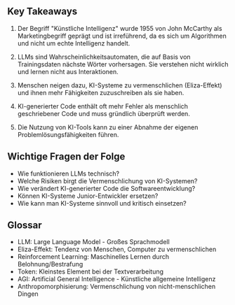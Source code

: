 
## Key Takeaways

1. Der Begriff "Künstliche Intelligenz" wurde 1955 von John McCarthy als Marketingbegriff geprägt und ist irreführend, da es sich um Algorithmen und nicht um echte Intelligenz handelt.

2. LLMs sind Wahrscheinlichkeitsautomaten, die auf Basis von Trainingsdaten nächste Wörter vorhersagen. Sie verstehen nicht wirklich und lernen nicht aus Interaktionen.

3. Menschen neigen dazu, KI-Systeme zu vermenschlichen (Eliza-Effekt) und ihnen mehr Fähigkeiten zuzuschreiben als sie haben.

4. KI-generierter Code enthält oft mehr Fehler als menschlich geschriebener Code und muss gründlich überprüft werden.

5. Die Nutzung von KI-Tools kann zu einer Abnahme der eigenen Problemlösungsfähigkeiten führen.

## Wichtige Fragen der Folge

- Wie funktionieren LLMs technisch?
- Welche Risiken birgt die Vermenschlichung von KI-Systemen? 
- Wie verändert KI-generierter Code die Softwareentwicklung?
- Können KI-Systeme Junior-Entwickler ersetzen?
- Wie kann man KI-Systeme sinnvoll und kritisch einsetzen?

## Glossar

- LLM: Large Language Model - Großes Sprachmodell
- Eliza-Effekt: Tendenz von Menschen, Computer zu vermenschlichen
- Reinforcement Learning: Maschinelles Lernen durch Belohnung/Bestrafung
- Token: Kleinstes Element bei der Textverarbeitung
- AGI: Artificial General Intelligence - Künstliche allgemeine Intelligenz
- Anthropomorphisierung: Vermenschlichung von nicht-menschlichen Dingen
